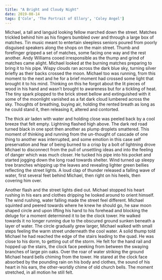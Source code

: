 ```yaml
---
title: "A Bright and Cloudy Night"
date: 2019-08-14
tags: ['Cole', 'The Portrait of Ellory', 'Coley Angel']
---
```


Michael, a tall and languid looking fellow marched down the street. Matches trickled behind him as his fingers bumbled over and through a large box of matches. Tin music meant to entertain sleepless seniors poured from poorly disguised speakers along the shops on the main street. Thumb and forefinger gripped a set of matches, some facing one way and the rest another. Andy Williams cooed irresponsible as the thump and grind of matches came alight. Michael looked at the burning matches preparing to bring it to his pipe. Wispy clouds ran across the dark blue sky, turning silver briefly as their backs crossed the moon. Michael too was running, from this moment to the next and he for a brief moment had crossed some light that brought it to his mind. Thinking on this he forgot about the lit pieces of wood in his hand and wasn’t brought to awareness but for a tickling of heat. The tiny spark plopped to the brick street bellow and extinguished with it some of the moonlight vanished as a fat dark cloud lumbered across the sky. Thoughts of breathing, buying air, holding the rented breath as long as he could stand it, then releasing it, altered and contorted.

The thick air laden with water and holding close was peeled back by a cool breeze that felt empty. Lightning flashed high above. The dark red road turned black in one spot then another as plump droplets smattered. This moment of thinking and running from the un-thought of cascade of one thing to another was interrupted, and some emotion in this case self preservation and fear of being burned to a crisp by a bolt of lightning drove Michael to disconnect from the pull of unsettling ideas and into the feeling of danger which was much closer. He tucked his pipe into his pocket and started jogging down the long road towards shelter. Wind turned up sleepy tree branches whipping up the leaves and revealing lighter green bellies reflecting the street lights. A loud clap of thunder released a falling wave of water, first several feet behind Michael, then right on his heels, then covering him over.

Another flash and the street lights died out. Michael stopped his heart rushing in his ears and clothes dripping he looked around to orient himself. The wind rushing, water falling made the street feel different. Michael squinted and peered towards where he knew he should go, he saw moon shaped circle and upon lifting his hand to his forehead and blocking the deluge for a moment determined it to be the clock tower. He walked towards it no longer running due to the obscured ground sunken beneath a layer of water. The circle gradually grew larger, Michael walked with small steps feeling the warm street underneath the cool water. A solid thump told Michael he had reached the edge of the stairs leading to the quad. He was close to his dorm, to getting out of the storm. He felt for the hand rail and hopped up the stairs, the clock face peeking from between the swaying branches of large pin oaks. Over the roar of water striking the ground Michael heard bells chiming from the tower. He stared at the clock face absorbed by the pounding rain on his body and clothes, the sound of his heart in his ears, the other-worldly chime of old church bells. The moment stretched, in all motion he still felt.
